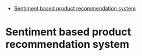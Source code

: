 
- [Sentiment based product recommendation system](#sentiment-based-product-recommendation-system)

# Sentiment based product recommendation system

